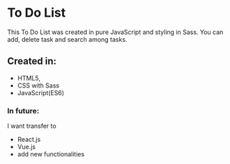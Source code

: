 # To Do List

 This To Do List was created in pure JavaScript and styling in Sass.
 You can add, delete task and search among tasks.


## Created in:
 - HTML5,
 - CSS with Sass
 - JavaScript(ES6)

 ### In future:
 I want transfer to
 - React.js
 - Vue.js
 - add new functionalities